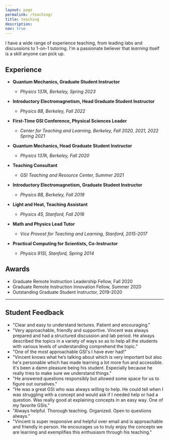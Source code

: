 ```yaml
---
layout: page
permalink: /teaching/
title: teaching
description: 
nav: true
---
```


I have a wide range of experience teaching, from leading labs and discussions to 1-on-1 tutoring. I'm a passionate believer that _learning_ itself is a skill anyone can pick up.

## Experience
- **Quantum Mechanics, Graduate Student Instructor**
  - _Physics 137A, Berkeley, Spring 2023_
- **Introductory Electromagnetism, Head Graduate Student Instructor**
  - _Physics 8B, Berkeley, Fall 2022_
- **First-Time GSI Conference, Physical Sciences Leader**
  - _Center for Teaching and Learning, Berkeley, Fall 2020, 2021, 2022 Spring 2021_
- **Quantum Mechanics, Head Graduate Student Instructor**
  - _Physics 137A, Berkeley, Fall 2020_
- **Teaching Consultant**
  - _GSI Teaching and Resource Center, Summer 2021_

- **Introductory Electromagnetism, Graduate Student Instructor**
  - _Physics 8B, Berkeley, Fall 2019_


- **Light and Heat, Teaching Assistant**
  - _Physics 45, Stanford, Fall 2016_


- **Math and Physics Lead Tutor**
  - _Vice Provost for Teaching and Learning, Stanford, 2015-2017_

- **Practical Computing for Scientists, Co-Instructor**
  - _Physics 91SI, Stanford, Spring 2014_

## Awards
- Graduate Remote Instruction Leadership Fellow, Fall 2020
- Graduate Remote Instruction Innovation Fellow, Summer 2020
- Outstanding Graduate Student Instructor, 2019-2020


----------------

## Student Feedback


<!-- - "Attentive to students and gentle explanations to students. Very responsive" -->
<!-- - "He answered questions responsibly but allowed some space for us to figure out ourselves." -->
<!-- - "Very approachable, friendly and supportive. Vincent was always prepared and had a structured discussion and lab period. He always described the topics in a variety of ways so as to help all the students with various levels of understanding comprehend the topic." -->
<!-- - "He is very clear when he explains problems and new material. He will listen to everyone and ensure that each person understands every problem. He also was very helpful with equipment set up. He was also available throughout the lab and made us think deeper into each topic." -->
<!-- - "One of the most approachable GSI's I have ever had!" -->
<!-- -  "I enjoyed attending discussion sections with Vincent. He was very knowledgeable of the course material and patient. His lectures were a great resource and the problems we did in discussion section were exam–level. He was respectful and explained concepts thoroughly." -->
<!-- - "Vincent knows what he’s talking about which is very important but also he's personable which has made learning a lot more fun and accessible. It's been a damn pleasure being his student. Especially because he really tries to make sure we understand things " -->
<!-- - "He was a great GSI who was always willing to help. He could tell when I was struggling with a concept and would ask if I needed help or had a question. Was really good at explaining concepts in an easy way. One of my favorite GSIs." -->
<!-- - "Vincent is super responsive and helpful over email and is approachable and friendly in person. He encourages us to truly enjoy the concepts we are learning and exemplifies this enthusiasm through his teaching." -->


- "Clear and easy to understand lectures. Patient and encouraging."
- "Very approachable, friendly and supportive. Vincent was always prepared and had a structured discussion and lab period. He always described the topics in a variety of ways so as to help all the students with various levels of understanding comprehend the topic."
- "One of the most approachable GSI's I have ever had!"
- "Vincent knows what he’s talking about which is very important but also he's personable which has made learning a lot more fun and accessible. It's been a damn pleasure being his student. Especially because he really tries to make sure we understand things."
- "He answered questions responsibly but allowed some space for us to figure out ourselves."
- "He was a great GSI who was always willing to help. He could tell when I was struggling with a concept and would ask if I needed help or had a question. Was really good at explaining concepts in an easy way. One of my favorite GSIs."
- "Always helpful. Thorough teaching. Organized. Open to questions always."
- "Vincent is super responsive and helpful over email and is approachable and friendly in person. He encourages us to truly enjoy the concepts we are learning and exemplifies this enthusiasm through his teaching."
